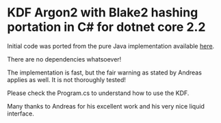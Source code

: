 ﻿# KDF Argon2 with Blake2 hashing portation in C# for dotnet core 2.2

Initial code was ported from the pure Java implementation available [here](https://github.com/andreas1327250/argon2-java).

There are no dependencies whatsoever!

The implementation is fast, but the fair warning as stated by Andreas applies as well. It is not thoroughly tested!

Please check the Program.cs to understand how to use the KDF.

Many thanks to Andreas for his excellent work and his very nice liquid interface.